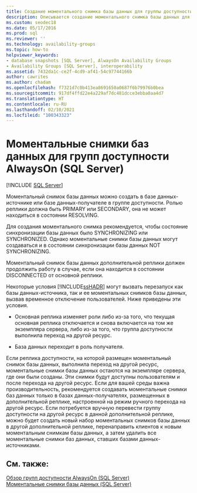 ```yaml
---
title: Создание моментального снимка базы данных для группы доступности
description: Описывается создание моментального снимка базы данных для базы данных-источника или базы данных-получателя в группе доступности Always On.
ms.custom: seodec18
ms.date: 05/17/2016
ms.prod: sql
ms.reviewer: ''
ms.technology: availability-groups
ms.topic: how-to
helpviewer_keywords:
- database snapshots [SQL Server], AlwaysOn Availability Groups
- Availability Groups [SQL Server], interoperability
ms.assetid: 7432da1c-ce2f-4cd9-af41-54c97744166b
author: cawrites
ms.author: chadam
ms.openlocfilehash: f7321d7c0b413ea8691650a0687f6b79976b0bea
ms.sourcegitcommit: 917df4ffd22e4a229af7dc481dcce3ebba0aa4d7
ms.translationtype: HT
ms.contentlocale: ru-RU
ms.lasthandoff: 02/10/2021
ms.locfileid: "100343323"
---
```

# <a name="database-snapshots-with-always-on-availability-groups-sql-server"></a>Моментальные снимки баз данных для групп доступности AlwaysOn (SQL Server)
[!INCLUDE [SQL Server](../../../includes/applies-to-version/sqlserver.md)]

  Моментальный снимок базы данных можно создать в базе данных-источнике или базе данных-получателе в группе доступности. Ролью реплики должна быть PRIMARY или SECONDARY, она не может находиться в состоянии RESOLVING.  
  
 Для создания моментального снимка рекомендуется, чтобы состояние синхронизации базы данных было SYNCHRONIZING или SYNCHRONIZED. Однако моментальные снимки базы данных могут создаваться и в состоянии синхронизации базы данных NOT SYNCHRONIZING.  
  
 Моментальный снимок базы данных дополнительной реплики должен продолжить работу в случае, если она находится в состоянии DISCONNECTED от основной реплики.  
  
 Некоторые условия [!INCLUDE[ssHADR](../../../includes/sshadr-md.md)] могут вызвать перезапуск как базы данных-источника, так и ее моментальных снимков базы данных, вызвав временное отключение пользователей. Ниже приведены эти условия.  
  
-   Основная реплика изменяет роли либо из-за того, что текущая основная реплика отключается и снова включается на том же экземпляра сервера, либо из-за того, что группа доступности выполнила переход на другой ресурс.  
  
-   База данных переходит в роль получателя.  
  
 Если реплика доступности, на которой размещен моментальный снимок базы данных, выполнила переход на другой ресурс, моментальные снимки базы данных остаются на экземпляре сервера, где они были созданы. Эти снимки будут доступны пользователям и после перехода на другой ресурс. Если для вашей среды важна производительность, рекомендуется создавать моментальные снимки баз данных только в базах данных-получателях, размещенных в дополнительной реплике, настроенной на режим ручного перехода на другой ресурс.  Если потребуется вручную перевести группу доступности на другой ресурс в данной дополнительной реплике, можно будет создать новый набор моментальных снимков базы данных в другой дополнительной реплике, перенаправить клиентов к новым моментальным снимкам базы данных, а затем удалить все моментальные снимки баз данных, ставших базами данных-источниками.  
  
## <a name="see-also"></a>См. также:  
 [Обзор групп доступности AlwaysOn (SQL Server)](../../../database-engine/availability-groups/windows/overview-of-always-on-availability-groups-sql-server.md)   
 [Моментальные снимки базы данных (SQL Server)](../../../relational-databases/databases/database-snapshots-sql-server.md)  
  
  
